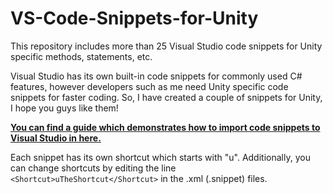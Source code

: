 # VS-Code-Snippets-for-Unity

This repository includes more than 25 Visual Studio code snippets for Unity specific methods, statements, etc.

Visual Studio has its own built-in code snippets for commonly used C# features, however developers such as me need Unity specific code snippets for faster coding. So, I have created a couple of snippets for Unity, I hope you guys like them!

**[You can find a guide which demonstrates how to import code snippets to Visual Studio in here.](https://docs.microsoft.com/en-us/visualstudio/ide/walkthrough-creating-a-code-snippet?view=vs-2022#import-a-code-snippet)**
 
Each snippet has its own shortcut which starts with "u". Additionally, you can change shortcuts by editing the line ```<Shortcut>uTheShortcut</Shortcut>``` in the .xml (.snippet) files.
